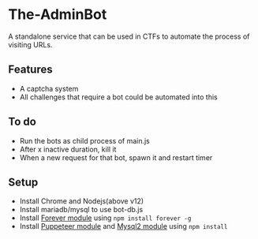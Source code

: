 # The-AdminBot
A standalone service that can be used in CTFs to automate the process of visiting URLs. 

## Features
 - A captcha system
 - All challenges that require a bot could be automated into this

## To do
 - Run the bots as child process of main.js
 - After x inactive duration, kill it
 - When a new request for that bot, spawn it and restart timer

## Setup
 - Install Chrome and Nodejs(above v12)
 - Install mariadb/mysql to use bot-db.js
 - Install [Forever module](https://www.npmjs.com/package/forever) using `npm install forever -g`
 - Install [Puppeteer module](https://www.npmjs.com/package/puppeteer) and [Mysql2 module](https://www.npmjs.com/package/mysql2) using `npm install` 
